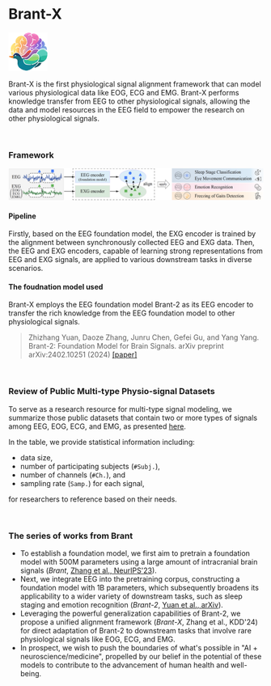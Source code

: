 # Brant-X
<img src="./img/logo.png" alt="framework" style="zoom:30%;" />

Brant-X is the first physiological signal alignment framework that can model various physiological data like EOG, ECG and EMG. Brant-X performs knowledge transfer from EEG to other physiological signals, allowing the data and model resources in the EEG field to empower the research on other physiological signals. 

<br />

### Framework

![framework](./img/framework.png)

#### Pipeline

Firstly, based on the EEG foundation model, the EXG encoder is trained by the alignment between synchronously collected EEG and EXG data. 
Then, the EEG and EXG encoders, capable of learning strong representations from EEG and EXG signals, are applied to various downstream tasks in diverse scenarios.

#### The foudnation model used

Brant-X employs the EEG foundation model Brant-2 as its EEG encoder to transfer the rich knowledge from the EEG foundation model to other physiological signals. 

> Zhizhang Yuan, Daoze Zhang, Junru Chen, Gefei Gu, and Yang Yang. Brant-2: Foundation Model for Brain Signals. arXiv preprint arXiv:2402.10251 (2024) [\[paper\]](https://arxiv.org/abs/2402.10251) 

<br />


### Review of Public Multi-type Physio-signal Datasets

To serve as a research resource for multi-type signal modeling, we summarize those public datasets that contain two or more types of signals among EEG, EOG, ECG, and EMG, as presented [here](https://github.com/DaozeZhang/Brant-X/blob/main/dataset_review_table.pdf). 

In the table, we provide statistical information including: 
- data size, 
- number of participating subjects (`#Subj.`), 
- number of channels (`#Ch.`), and 
- sampling rate (`Samp.`) for each signal, 

for researchers to reference based on their needs. 

<br />

### The series of works from Brant

- To establish a foundation model, we first aim to pretrain a foundation model with 500M parameters using a large amount of intracranial brain signals (*Brant*, [Zhang et al., NeurIPS'23](https://proceedings.neurips.cc/paper_files/paper/2023/hash/535915d26859036410b0533804cee788-Abstract-Conference.html)). 
- Next, we integrate EEG into the pretraining corpus, constructing a foundation model with 1B parameters, which subsequently broadens its applicability to a wider variety of downstream tasks, such as sleep staging and emotion recognition (*Brant-2*, [Yuan et al., arXiv](https://arxiv.org/abs/2402.10251)). 
- Leveraging the powerful generalization capabilities of Brant-2, we propose a unified alignment framework (*Brant-X*, Zhang et al., KDD'24) for direct adaptation of Brant-2 to downstream tasks that involve rare physiological signals like EOG, ECG, and EMG.
- In prospect, we wish to push the boundaries of what's possible in "AI + neuroscience/medicine", propelled by our belief in the potential of these models to contribute to the advancement of human health and well-being.
